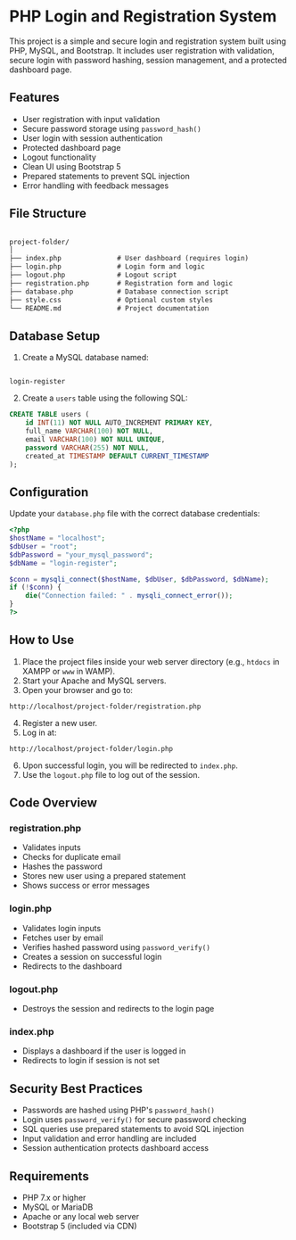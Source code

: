 
# PHP Login and Registration System

This project is a simple and secure login and registration system built using PHP, MySQL, and Bootstrap. It includes user registration with validation, secure login with password hashing, session management, and a protected dashboard page.

## Features

- User registration with input validation
- Secure password storage using `password_hash()`
- User login with session authentication
- Protected dashboard page
- Logout functionality
- Clean UI using Bootstrap 5
- Prepared statements to prevent SQL injection
- Error handling with feedback messages

## File Structure

```markdown

project-folder/
│
├── index.php              # User dashboard (requires login)
├── login.php              # Login form and logic
├── logout.php             # Logout script
├── registration.php       # Registration form and logic
├── database.php           # Database connection script
├── style.css              # Optional custom styles
└── README.md              # Project documentation

```

## Database Setup

1. Create a MySQL database named:

```

login-register

````

2. Create a `users` table using the following SQL:

```sql
CREATE TABLE users (
    id INT(11) NOT NULL AUTO_INCREMENT PRIMARY KEY,
    full_name VARCHAR(100) NOT NULL,
    email VARCHAR(100) NOT NULL UNIQUE,
    password VARCHAR(255) NOT NULL,
    created_at TIMESTAMP DEFAULT CURRENT_TIMESTAMP
);
````

## Configuration

Update your `database.php` file with the correct database credentials:

```php
<?php
$hostName = "localhost";
$dbUser = "root";
$dbPassword = "your_mysql_password";
$dbName = "login-register";

$conn = mysqli_connect($hostName, $dbUser, $dbPassword, $dbName);
if (!$conn) {
    die("Connection failed: " . mysqli_connect_error());
}
?>
```

## How to Use

1. Place the project files inside your web server directory (e.g., `htdocs` in XAMPP or `www` in WAMP).
2. Start your Apache and MySQL servers.
3. Open your browser and go to:

```
http://localhost/project-folder/registration.php
```

4. Register a new user.
5. Log in at:

```
http://localhost/project-folder/login.php
```

6. Upon successful login, you will be redirected to `index.php`.
7. Use the `logout.php` file to log out of the session.

## Code Overview

### registration.php

* Validates inputs
* Checks for duplicate email
* Hashes the password
* Stores new user using a prepared statement
* Shows success or error messages

### login.php

* Validates login inputs
* Fetches user by email
* Verifies hashed password using `password_verify()`
* Creates a session on successful login
* Redirects to the dashboard

### logout.php

* Destroys the session and redirects to the login page

### index.php

* Displays a dashboard if the user is logged in
* Redirects to login if session is not set

## Security Best Practices

* Passwords are hashed using PHP's `password_hash()`
* Login uses `password_verify()` for secure password checking
* SQL queries use prepared statements to avoid SQL injection
* Input validation and error handling are included
* Session authentication protects dashboard access

## Requirements

* PHP 7.x or higher
* MySQL or MariaDB
* Apache or any local web server
* Bootstrap 5 (included via CDN)
